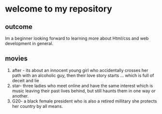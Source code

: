 # welcome to my repository 

## outcome
Im a beginner looking forward to learning more about Html/css and web development in general. 

## movies
1. after - its about an innocent young girl who accidentally crosses her path with an alcoholic guy, then their love story starts ... which is full of deceit and lie
2. star- three ladies who meet online and have the same interest which is music leaving their past lives behind, but still haunts them in one way or another.
3. G20- a black female president who is also a retired millitary she protects her country by all means.